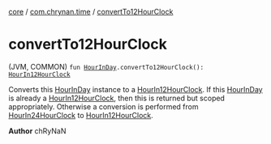[core](../index.md) / [com.chrynan.time](index.md) / [convertTo12HourClock](./convert-to12-hour-clock.md)

# convertTo12HourClock

(JVM, COMMON) `fun `[`HourInDay`](-hour-in-day/index.md)`.convertTo12HourClock(): `[`HourIn12HourClock`](-hour-in12-hour-clock/index.md)

Converts this [HourInDay](-hour-in-day/index.md) instance to a [HourIn12HourClock](-hour-in12-hour-clock/index.md). If this [HourInDay](-hour-in-day/index.md) is already a [HourIn12HourClock](-hour-in12-hour-clock/index.md),
then this is returned but scoped appropriately. Otherwise a conversion is performed from [HourIn24HourClock](-hour-in24-hour-clock/index.md) to
[HourIn12HourClock](-hour-in12-hour-clock/index.md).

**Author**
chRyNaN

